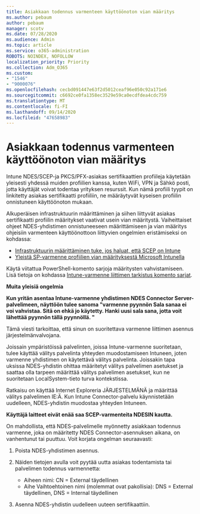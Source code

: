 ```yaml
---
title: Asiakkaan todennus varmenteen käyttöönoton vian määritys
ms.author: pebaum
author: pebaum
manager: scotv
ms.date: 07/28/2020
ms.audience: Admin
ms.topic: article
ms.service: o365-administration
ROBOTS: NOINDEX, NOFOLLOW
localization_priority: Priority
ms.collection: Adm_O365
ms.custom:
- "1546"
- "9000076"
ms.openlocfilehash: cecbd091447e63f2d5012ceaf96e050c92a171e6
ms.sourcegitcommit: c6692ce0fa1358ec3529e59ca0ecdfdea4cdc759
ms.translationtype: MT
ms.contentlocale: fi-FI
ms.lasthandoff: 09/14/2020
ms.locfileid: "47658983"
---
```

# <a name="troubleshooting-client-authentication-certificate-deployment"></a>Asiakkaan todennus varmenteen käyttöönoton vian määritys

Intune NDES/SCEP-ja PKCS/PFX-asiakas sertifikaattien profiileja käytetään yleisesti yhdessä muiden profiilien kanssa, kuten WiFi, VPN ja Sähkö posti, jotta käyttäjät voivat todentaa yrityksen resurssit. Kun nämä profiili tyypit on linkitetty asiakas sertifikaatti profiiliin, ne määräytyvät kyseisen profiilin onnistuneen käyttöönoton mukaan.

Alkuperäisen infrastruktuurin määrittäminen ja siihen liittyvät asiakas sertifikaatti profiilin määritykset vaativat usein vian määritystä. Vaiheittaiset ohjeet NDES-yhdistimen onnistuneeseen määrittämiseen ja vian määritys ohjeisiin varmenteen käyttöönottoon liittyvien ongelmien eristämiseksi on kohdassa: 

- [Infrastruktuurin määrittäminen tuke, jos haluat, että SCEP on Intune](https://support.microsoft.com/help/4459540/troubleshoot-ndes-configuration-for-use-with-intune)
- [Yleistä SP-varmenne profiilien vian määrityksestä Microsoft Intunella](https://support.microsoft.com/help/4457481/troubleshooting-scep-certificate-profile-deployment-in-intune)

Käytä viitattua PowerShell-komento sarjoja määritysten vahvistamiseen. Lisä tietoja on kohdassa [Intune-varmenne liittimen tarkistus komento sarjat](https://github.com/microsoftgraph/powershell-intune-samples/tree/master/CertificationAuthority).

  
**Muita yleisiä ongelmia**

**Kun yritän asentaa Intune-varmenne yhdistimen NDES Connector Server-palvelimeen, näyttöön tulee sanoma "varmenne pyynnön Sala sanaa ei voi vahvistaa. Sitä on ehkä jo käytetty. Hanki uusi sala sana, jotta voit lähettää pyynnön tällä pyynnöllä. "**  

Tämä viesti tarkoittaa, että sinun on suoritettava varmenne liittimen asennus järjestelmänvalvojana.

Joissain ympäristöissä palvelinten, joissa Intune-varmenne suoritetaan, tulee käyttää välitys palvelinta yhteyden muodostamiseen Intuneen, joten varmenne yhdistimen on käytettävä välitys palvelinta. Joissakin tapa uksissa NDES-yhdistin ohittaa määritetyt välitys palvelimen asetukset ja saattaa olla tarpeen määrittää välitys palvelimen asetukset, kun ne suoritetaan LocalSystem-tieto turva kontekstissa. 
 
Ratkaisu on käyttää Internet Exploreria JÄRJESTELMÄNÄ ja määrittää välitys palvelimen IE:Ä. Kun Intune Connector-palvelu käynnistetään uudelleen, NDES-yhdistin muodostaa yhteyden Intuneen.

**Käyttäjä laitteet eivät enää saa SCEP-varmenteita NDESIN kautta.**

On mahdollista, että NDES-palvelimelle myönnetty asiakkaan todennus varmenne, joka on määritetty NDES Connector-asennuksen aikana, on vanhentunut tai puuttuu. Voit korjata ongelman seuraavasti: 
 
1. Poista NDES-yhdistimen asennus.  
2. Näiden tietojen avulla voit pyytää uutta asiakas todentamista tai palvelimen todennus varmennetta: 
 
    - Aiheen nimi: CN = External täydellinen  
    - Aihe Vaihtoehtoinen nimi (molemmat ovat pakollisia): DNS = External täydellinen, DNS = Internal täydellinen 
 
3. Asenna NDES-yhdistin uudelleen uuteen sertifikaattiin.